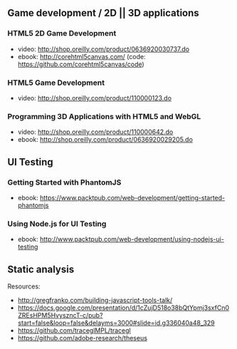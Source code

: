 ## Game development / 2D || 3D applications

### HTML5 2D Game Development
  - video: http://shop.oreilly.com/product/0636920030737.do
  - ebook: http://corehtml5canvas.com/ (code: https://github.com/corehtml5canvas/code)

### HTML5 Game Development
  - video: http://shop.oreilly.com/product/110000123.do

### Programming 3D Applications with HTML5 and WebGL
  - video: http://shop.oreilly.com/product/110000642.do
  - ebook: http://shop.oreilly.com/product/0636920029205.do

## UI Testing

### Getting Started with PhantomJS
  - ebook: https://www.packtpub.com/web-development/getting-started-phantomjs

### Using Node.js for UI Testing
  - ebook: http://www.packtpub.com/web-development/using-nodejs-ui-testing

## Static analysis

  Resources:

  - http://gregfranko.com/building-javascript-tools-talk/
  - https://docs.google.com/presentation/d/1cZujD518o38bQtYpmj3sxfCn0ZREsHPM5HvyszncT-c/pub?start=false&loop=false&delayms=3000#slide=id.g336040a48_329
  - https://github.com/traceglMPL/tracegl
  - https://github.com/adobe-research/theseus
